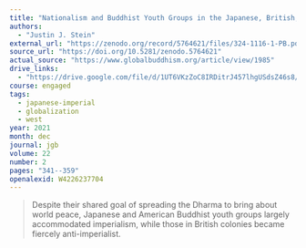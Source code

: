 ```yaml
---
title: "Nationalism and Buddhist Youth Groups in the Japanese, British, and American Empires, 1880s–1930s"
authors:
  - "Justin J. Stein"
external_url: "https://zenodo.org/record/5764621/files/324-1116-1-PB.pdf"
source_url: "https://doi.org/10.5281/zenodo.5764621"
actual_source: "https://www.globalbuddhism.org/article/view/1985"
drive_links:
  - "https://drive.google.com/file/d/1UT6VKzZoC8IRDitrJ457lhgUSdsZ46s8/view?usp=drivesdk"
course: engaged
tags:
  - japanese-imperial
  - globalization
  - west
year: 2021
month: dec
journal: jgb
volume: 22
number: 2
pages: "341--359"
openalexid: W4226237704
---
```


> Despite their shared goal of spreading the Dharma to bring about world peace, Japanese and American Buddhist youth groups largely accommodated imperialism, while those in British colonies became fiercely anti-imperialist.

